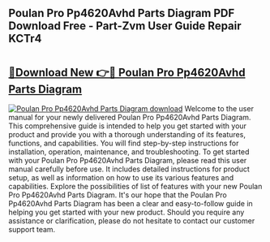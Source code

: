 ## Poulan Pro Pp4620Avhd Parts Diagram PDF Download Free - Part-Zvm User Guide Repair KCTr4

# <h2><a href="http://dfim99w.blite.top/?on=Poulan+Pro+Pp4620Avhd+Parts+Diagram">🔗Download New 👉🔴 Poulan Pro Pp4620Avhd Parts Diagram</a></h2>

[![Poulan Pro Pp4620Avhd Parts Diagram download](https://i.imgur.com/lujVjoI.png)](http://dfim99w.blite.top/?on=Poulan+Pro+Pp4620Avhd+Parts+Diagram)
Welcome to the user manual for your newly delivered Poulan Pro Pp4620Avhd Parts Diagram. This comprehensive guide is intended to help you get started with your product and provide you with a thorough understanding of its features, functions, and capabilities. You will find step-by-step instructions for installation, operation, maintenance, and troubleshooting. To get started with your Poulan Pro Pp4620Avhd Parts Diagram, please read this user manual carefully before use. It includes detailed instructions for product setup, as well as information on how to use its various features and capabilities. Explore the possibilities of list of features with your new Poulan Pro Pp4620Avhd Parts Diagram. It's our hope that the Poulan Pro Pp4620Avhd Parts Diagram has been a clear and easy-to-follow guide in helping you get started with your new product. Should you require any assistance or clarification, please do not hesitate to contact our customer support team.
